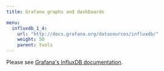```yaml
---
title: Grafana graphs and dashboards

menu:
  influxdb_1_4:
    url: "http://docs.grafana.org/datasources/influxdb/"
    weight: 50
    parent: tools
---
```


Please see [Grafana's InfluxDB documentation](http://docs.grafana.org/datasources/influxdb/).

